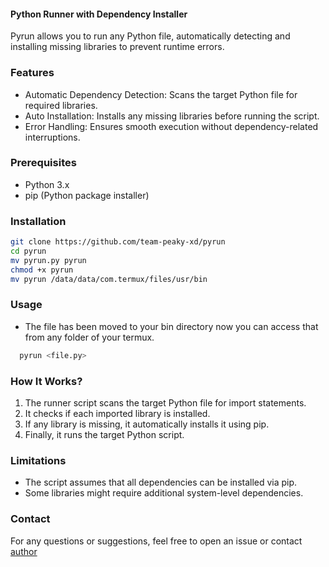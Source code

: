 #### Python Runner with Dependency Installer

Pyrun allows you to run any Python file, automatically detecting and installing missing libraries to prevent runtime errors. 

### Features

- Automatic Dependency Detection: Scans the target Python file for required libraries.
- Auto Installation: Installs any missing libraries before running the script.
- Error Handling: Ensures smooth execution without dependency-related interruptions.

### Prerequisites

- Python 3.x
- pip (Python package installer)

### Installation
```bash
git clone https://github.com/team-peaky-xd/pyrun
cd pyrun
mv pyrun.py pyrun
chmod +x pyrun
mv pyrun /data/data/com.termux/files/usr/bin
```
### Usage

- The file has been moved to your bin directory now you can access that from any folder of your termux.

```bash
  pyrun <file.py>
```

### How It Works?

1. The runner script scans the target Python file for import statements.
2. It checks if each imported library is installed.
3. If any library is missing, it automatically installs it using pip.
4. Finally, it runs the target Python script.

### Limitations

- The script assumes that all dependencies can be installed via pip.
- Some libraries might require additional system-level dependencies.

### Contact

For any questions or suggestions, feel free to open an issue or contact [author](https://www.facebook.com/xspoilt)
